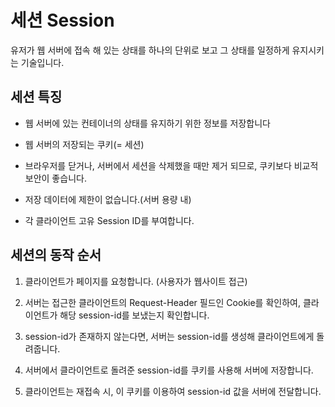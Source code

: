 # 세션 Session

유저가 웹 서버에 접속 해 있는 상태를 하나의 단위로 보고 그 상태를 일정하게 유지시키는 기술입니다.

## 세션 특징

- 웹 서버에 있는 컨테이너의 상태를 유지하기 위한 정보를 저장합니다

- 웹 서버의 저장되는 쿠키(= 세션)

- 브라우저를 닫거나, 서버에서 세션을 삭제했을 때만 제거 되므로, 쿠키보다 비교적 보안이 좋습니다.

- 저장 데이터에 제한이 없습니다.(서버 용량 내)

- 각 클라이언트 고유 Session ID를 부여합니다.

## 세션의 동작 순서

1. 클라이언트가 페이지를 요청합니다. (사용자가 웹사이트 접근)

2. 서버는 접근한 클라이언트의 Request-Header 필드인 Cookie를 확인하여,
클라이언트가 해당 session-id를 보냈는지 확인합니다.

3. session-id가 존재하지 않는다면,
서버는 session-id를 생성해 클라이언트에게 돌려줍니다.

4. 서버에서 클라이언트로 돌려준 session-id를 쿠키를 사용해 서버에 저장합니다.

5. 클라이언트는 재접속 시,
이 쿠키를 이용하여 session-id 값을 서버에 전달합니다.
